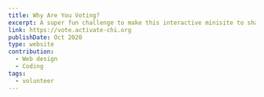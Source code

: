 ```yaml
---
title: Why Are You Voting?
excerpt: A super fun challenge to make this interactive minisite to share people's reasons for voting in the 2020 election.
link: https://vote.activate-chi.org
publishDate: Oct 2020
type: website
contribution:
  - Web design
  - Coding
tags:
  - volunteer
---
```

